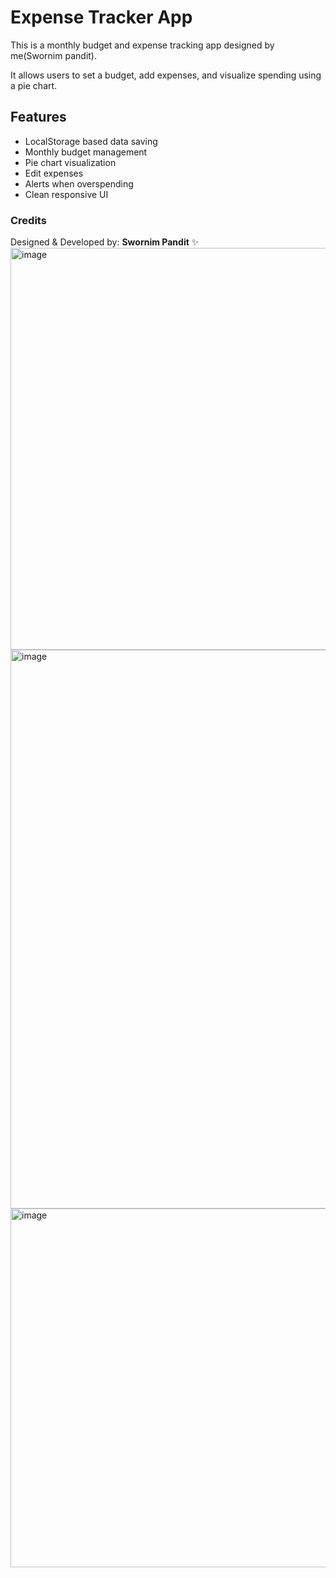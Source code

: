 # Expense Tracker App

This is a monthly budget and expense tracking app designed by me(Swornim pandit).

It allows users to set a budget, add expenses, and visualize spending using a pie chart.

## Features
- LocalStorage based data saving
- Monthly budget management
- Pie chart visualization
- Edit expenses
- Alerts when overspending
- Clean responsive UI

### Credits
Designed & Developed by: **Swornim Pandit** ✨
<img width="886" height="643" alt="image" src="https://github.com/user-attachments/assets/8319307b-dc06-4748-b9b2-8b8fd1f55c61" />
<img width="1861" height="894" alt="image" src="https://github.com/user-attachments/assets/369f231e-9094-4fc8-a741-1926071c0e7e" />
<img width="1003" height="574" alt="image" src="https://github.com/user-attachments/assets/e4a4b7ef-9964-4b1d-ba14-b74b8266c335" />
